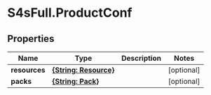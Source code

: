# S4sFull.ProductConf

## Properties
Name | Type | Description | Notes
------------ | ------------- | ------------- | -------------
**resources** | [**{String: Resource}**](Resource.md) |  | [optional] 
**packs** | [**{String: Pack}**](Pack.md) |  | [optional] 



